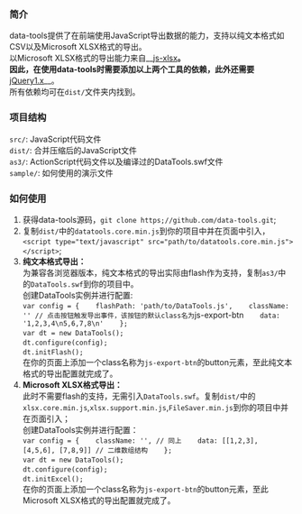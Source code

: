 ### 简介
data-tools提供了在前端使用JavaScript导出数据的能力，支持以纯文本格式如CSV以及Microsoft XLSX格式的导出。   
以Microsoft XLSX格式的导出能力来自__[js-xlsx](https://github.com/SheetJS/js-xlsx)__。   
因此，在使用data-tools时需要添加以上两个工具的依赖，此外还需要__[jQuery1.x](http://jquery.com/)__。   
所有依赖均可在`dist/`文件夹内找到。
### 项目结构
`src/`: JavaScript代码文件   
`dist/`: 合并压缩后的JavaScript文件   
`as3/`: ActionScript代码文件以及编译过的DataTools.swf文件   
`sample/`: 如何使用的演示文件
### 如何使用
1. 获得data-tools源码，`git clone https;//github.com/data-tools.git`;
2. 复制`dist/`中的`datatools.core.min.js`到你的项目中并在页面中引入，`<script type="text/javascript" src="path/to/datatools.core.min.js"></script>`;
3. __纯文本格式导出：__   
为兼容各浏览器版本，纯文本格式的导出实际由flash作为支持，复制`as3/`中的`DataTools.swf`到你的项目中。   
创建DataTools实例并进行配置:   
`var config = {   
    flashPath: 'path/to/DataTools.js',   
    className: '' // 点击按钮触发导出事件，该按钮的默认class名为`js-export-btn`   
    data: '1,2,3,4\n5,6,7,8\n'   
};`   
`var dt = new DataTools();`   
`dt.configure(config);`   
`dt.initFlash();`   
在你的页面上添加一个class名称为`js-export-btn`的button元素，至此纯文本格式的导出配置就完成了。
4. __Microsoft XLSX格式导出：__   
此时不需要flash的支持，无需引入`DataTools.swf`。复制`dist/`中的`xlsx.core.min.js`,`xlsx.support.min.js`,`FileSaver.min.js`到你的项目中并在页面引入；   
创建DataTools实例并进行配置：   
`var config = {   
    className: '', // 同上   
    data: [[1,2,3], [4,5,6], [7,8,9]] // 二维数组结构   
};`   
`var dt = new DataTools();`   
`dt.configure(config);`   
`dt.initExcel();`   
在你的页面上添加一个class名称为`js-export-btn`的button元素，至此Microsoft XLSX格式的导出配置就完成了。

